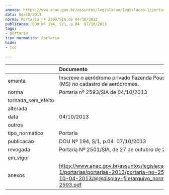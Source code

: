 ```yaml
---
anexos: https://www.anac.gov.br/assuntos/legislacao/legislacao-1/portarias/portarias-2013/portaria-no-2593-sia-de-10-04-2013/@@display-file/arquivo_norma/PA2013-2593.pdf
data: 04/10/2013
norma: Portaria nº 2593/SIA de 04/10/2013
publicacao: DOU Nº 194, S/1, p.04  07/10/2013
tags:
- portaria
tipo_normatico: Portaria
hide: 
- toc 
 
---
```


|                    | Documento                                                                                                                                                         |
|:-------------------|:------------------------------------------------------------------------------------------------------------------------------------------------------------------|
| ementa             | Inscreve o aeródromo privado Fazenda Pouso Alegre (MS) no cadastro de aeródromos.                                                                                 |
| norma              | Portaria nº 2593/SIA de 04/10/2013                                                                                                                                |
| tornada_sem_efeito |                                                                                                                                                                   |
| alterada           |                                                                                                                                                                   |
| data               | 04/10/2013                                                                                                                                                        |
| outros             |                                                                                                                                                                   |
| tipo_normatico     | Portaria                                                                                                                                                          |
| publicacao         | DOU Nº 194, S/1, p.04  07/10/2013                                                                                                                                 |
| revogada           | Portaria Nº 2501/SIA, de 27 de outubro de 2014                                                                                                                    |
| em_vigor           |                                                                                                                                                                   |
| anexos             | https://www.anac.gov.br/assuntos/legislacao/legislacao-1/portarias/portarias-2013/portaria-no-2593-sia-de-10-04-2013/@@display-file/arquivo_norma/PA2013-2593.pdf |
